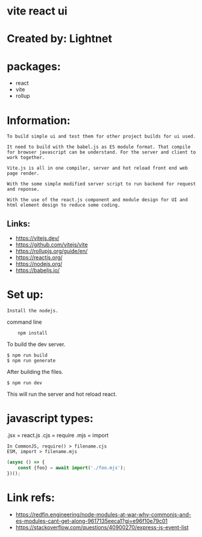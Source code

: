 # vite react ui

# Created by: Lightnet

# packages:
- react
- vite
- rollup

# Information:
    To build simple ui and test them for other project builds for ui used.

    It need to build with the babel.js as ES module format. That compile for browser javascript can be understand. For the server and client to work together.

    Vite.js is all in one compiler, server and hot reload front end web page render.

    With the some simple modified server script to run backend for request and reponse.

    With the use of the react.js component and module design for UI and html element design to reduce some coding.

## Links:
- https://vitejs.dev/
- https://github.com/vitejs/vite
- https://rollupjs.org/guide/en/
- https://reactjs.org/
- https://nodejs.org/
- https://babeljs.io/

# Set up:
    Install the nodejs.

command line
```
    npm install
```

To build the dev server.
```
$ npm run build
$ npm run generate
```

After building the files.
```
$ npm run dev
```
This will run the server and hot reload react.


# javascript types:
.jsx = react.js
.cjs = require
.mjs = import

```
In CommonJS, require() > filename.cjs
ESM, import > filename.mjs
```

```js
(async () => {
    const {foo} = await import('./foo.mjs');
})();
```


# Link refs:
- https://redfin.engineering/node-modules-at-war-why-commonjs-and-es-modules-cant-get-along-9617135eeca1?gi=e96f10e79c01
- https://stackoverflow.com/questions/40900270/express-js-event-list













